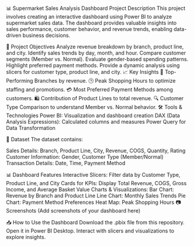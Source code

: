 📊 Supermarket Sales Analysis Dashboard
Project Description
This project involves creating an interactive dashboard using Power BI to analyze supermarket sales data. The dashboard provides valuable insights into sales performance, customer behavior, and revenue trends, enabling data-driven business decisions.

🚀 Project Objectives
Analyze revenue breakdown by branch, product line, and city.
Identify sales trends by day, month, and hour.
Compare customer segments (Member vs. Normal).
Evaluate gender-based spending patterns.
Highlight preferred payment methods.
Provide a dynamic analysis using slicers for customer type, product line, and city.
📈 Key Insights
📍 Top-Performing Branches by revenue.
🕒 Peak Shopping Hours to optimize staffing and promotions.
💳 Most Preferred Payment Methods among customers.
🛍️ Contribution of Product Lines to total revenue.
🔍 Customer Type Comparison to understand Member vs. Normal behavior.
🛠️ Tools & Technologies
Power BI: Visualization and dashboard creation
DAX (Data Analysis Expressions): Calculated columns and measures
Power Query for Data Transformation

📂 Dataset
The dataset contains:

Sales Details: Branch, Product Line, City, Revenue, COGS, Quantity, Rating
Customer Information: Gender, Customer Type (Member/Normal)
Transaction Details: Date, Time, Payment Method

📊 Dashboard Features
Interactive Slicers: Filter data by Customer Type, Product Line, and City
Cards for KPIs: Display Total Revenue, COGS, Gross Income, and Average Basket Value
Charts & Visualizations:
Bar Chart: Revenue by Branch and Product Line
Line Chart: Monthly Sales Trends
Pie Chart: Payment Method Preferences
Heat Map: Peak Shopping Hours
📷 Screenshots
(Add screenshots of your dashboard here)

📥 How to Use the Dashboard
Download the .pbix file from this repository.
Open it in Power BI Desktop.
Interact with slicers and visualizations to explore insights.


